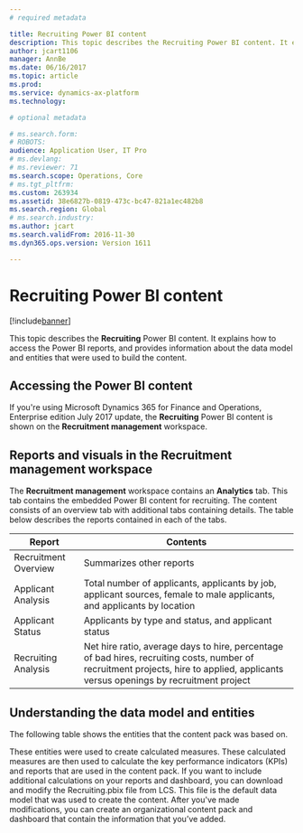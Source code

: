```yaml
---
# required metadata

title: Recruiting Power BI content
description: This topic describes the Recruiting Power BI content. It explains how to access the reports, and provides information about the data model and entities that were used to build the content.
author: jcart1106 
manager: AnnBe
ms.date: 06/16/2017
ms.topic: article
ms.prod: 
ms.service: dynamics-ax-platform
ms.technology: 

# optional metadata

# ms.search.form: 
# ROBOTS: 
audience: Application User, IT Pro
# ms.devlang: 
# ms.reviewer: 71
ms.search.scope: Operations, Core
# ms.tgt_pltfrm: 
ms.custom: 263934
ms.assetid: 38e6827b-0819-473c-bc47-821a1ec482b8
ms.search.region: Global
# ms.search.industry: 
ms.author: jcart
ms.search.validFrom: 2016-11-30
ms.dyn365.ops.version: Version 1611

---
```


# Recruiting Power BI content

[!include[banner](../includes/banner.md)]


This topic describes the **Recruiting** Power BI content. It explains how to access the Power BI reports, and provides information about the data model and entities that were used to build the content.

## Accessing the Power BI content
If you're using Microsoft Dynamics 365 for Finance and Operations, Enterprise edition July 2017 update, the **Recruiting** Power BI content is shown on the **Recruitment management** workspace. 

## Reports and visuals in the Recruitment management workspace
The **Recruitment management** workspace contains an **Analytics** tab. This tab contains the embedded Power BI content for recruiting. The content consists of an overview tab with additional tabs containing details. The table below describes the reports contained in each of the tabs.

| Report                       | Contents                                                                                               |
|------------------------------|--------------------------------------------------------------------------------------------------------|
| Recruitment Overview         | Summarizes other reports        |
| Applicant Analysis           | Total number of applicants, applicants by job, applicant sources, female to male applicants, and applicants by location                                                  |
| Applicant Status       | Applicants by type and status, and applicant status                           |
| Recruiting Analysis | Net hire ratio, average days to hire, percentage of bad hires, recruiting costs, number of recruitment projects, hire to applied, applicants versus openings by recruitment project |


## Understanding the data model and entities
The following table shows the entities that the content pack was based on.



These entities were used to create calculated measures. These calculated measures are then used to calculate the key performance indicators (KPIs) and reports that are used in the content pack. If you want to include additional calculations on your reports and dashboard, you can download and modify the Recruiting.pbix file from LCS. This file is the default data model that was used to create the content. After you've made modifications, you can create an organizational content pack and dashboard that contain the information that you’ve added.





